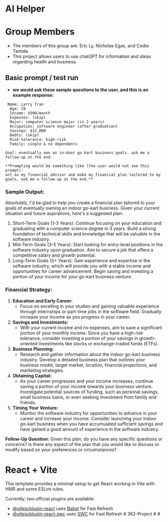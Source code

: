 # AI Helper

# Group Members

- The members of this group are: Eric Ly, Nicholas Egas, and Codie Tamida
- This project allows users to use chatGPT for information and ideas regarding health
  and business.

## Basic prompt / test run

- **we would ask these sample questions to the user, and this is an example response:**

```
 Name: Larry Tran
  Age: 19
  Income: $500/month
  Expenses: (skip)
  Major: computer science major (in 2 years)
  Occupation: software engineer (after graduation)
  Savings: $12,000
  Debts: (skip)
  Risk-tolerance: high-risk
  Family: single & no dependents

Goal: eventually own an in-door go kart business goals. ask me a follow-up at the end.

**Prompting would be something like (the user would not see this prompt):
act as my financial advisor and make my financial plan tailored to my goals. ask me a follow-up at the end.**
```

### Sample Output:

Absolutely, I'd be glad to help you create a financial plan tailored to your goals of eventually owning an indoor go-kart business. Given your current situation and future aspirations, here's a suggested plan:

1. Short-Term Goals (1-3 Years):
   Continue focusing on your education and graduating with a computer science degree in 3 years.
   Build a strong foundation of technical skills and knowledge that will be valuable in the software industry.
2. Mid-Term Goals (3-5 Years):
   Start looking for entry-level positions in the software industry upon graduation.
   Aim to secure a job that offers a competitive salary and growth potential.
3. Long-Term Goals (5+ Years):
   Gain experience and expertise in the software industry, which will provide you with a stable income and opportunities for career advancement.
   Begin saving and investing a portion of your income for your go-kart business venture.

### Financial Strategy:

1. **Education and Early Career:**
   - Focus on excelling in your studies and gaining valuable experience through internships or part-time jobs in the software field.
     Gradually increase your income as you progress in your career.
2. **Savings and Investments:**
   - With your current income and no expenses, aim to save a significant portion of your monthly income.
     Since you have a high-risk tolerance, consider investing a portion of your savings in growth-oriented investments like stocks or exchange-traded funds (ETFs).
3. **Business Planning:**
   - Research and gather information about the indoor go-kart business industry.
     Develop a detailed business plan that outlines your business model, target market, location, financial projections, and marketing strategies.
4. **Obtaining Capital:**
   - As your career progresses and your income increases, continue saving a portion of your income towards your business venture.
     Investigate potential sources of funding, such as personal savings, small business loans, or even seeking investment from family and friends.
5. **Timing Your Venture:**
   - Monitor the software industry for opportunities to advance in your career and increase your income.
     Consider launching your indoor go-kart business when you have accumulated sufficient savings and have gained a good amount of experience in the software industry.

**Follow-Up Question:**
Given this plan, do you have any specific questions or concerns? Is there any aspect of the plan that you would like to discuss or modify based on your preferences or circumstances?

# React + Vite

This template provides a minimal setup to get React working in Vite with HMR and some ESLint rules.

Currently, two official plugins are available:

- [@vitejs/plugin-react](https://github.com/vitejs/vite-plugin-react/blob/main/packages/plugin-react/README.md) uses [Babel](https://babeljs.io/) for Fast Refresh
- [@vitejs/plugin-react-swc](https://github.com/vitejs/vite-plugin-react-swc) uses [SWC](https://swc.rs/) for Fast Refresh
  #   3 6 2 - P r o j e c t 
  # 
  # 

